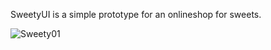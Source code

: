 SweetyUI is a simple prototype for an onlineshop for sweets.

![Sweety01](https://github.com/Luca-Brabender/SweetyUI/assets/49559375/f034b23c-3aba-4df6-839d-aac672ff7368)
